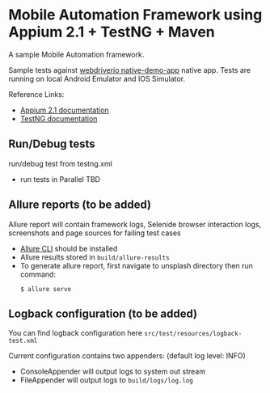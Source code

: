 # Mobile Automation Framework using Appium 2.1 + TestNG + Maven

A sample Mobile Automation framework.

Sample tests against [webdriverio native-demo-app](https://github.com/webdriverio/native-demo-app/releases) native app.
Tests are running on local Android Emulator and IOS Simulator.

Reference Links:
* [Appium 2.1 documentation](https://appium.io/docs/en/2.1/intro/ )
* [TestNG documentation](https://testng.org/doc/documentation-main.html)

## Run/Debug tests
run/debug test from testng.xml


* run tests in Parallel
TBD


## Allure reports (to be added)
Allure report will contain framework logs, Selenide browser interaction logs, screenshots and page sources for
failing test cases

* [Allure CLI](https://docs.qameta.io/allure/#_commandline) should be installed
* Allure results stored in `build/allure-results`
* To generate allure report, first navigate to unsplash directory then run command:
  ```shell
  $ allure serve
  ```


## Logback configuration (to be added)

You can find logback configuration here `src/test/resources/logback-test.xml`

Current configuration contains two appenders:
(default log level: INFO)

* ConsoleAppender will output logs to system out stream
* FileAppender will output logs to `build/logs/log.log`